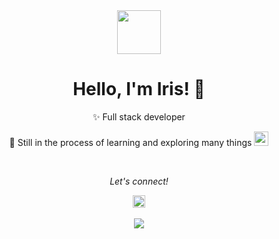 <div align="center"> 
  <img src="https://c.tenor.com/906nGAL7Xw0AAAAi/mochi-peachcat-cute-cat.gif" width="70px">
</div>

<h1 align="center"><b>Hello, I'm Iris! 👋 </b> </h1>

<p align="center">✨ Full stack developer</p>
<p align="center">🌱 Still in the process of learning and exploring many things <img src="https://c.tenor.com/I6kN-6X7nhAAAAAj/loading-buffering.gif" height="23px"></p>

<br>


<div align="center"> 
  <p align="center"><i>Let's connect!</i></p>
  <a href="https://www.linkedin.com/in/iris-yan" target="_blank">
    <img src="https://cdn-icons-png.flaticon.com/512/174/174857.png" width="20px" alt="Iris's LinkedIn">
  </a>
</div>

<br>

<div align="center">
  <img src="https://github-readme-stats.vercel.app/api/top-langs/?username=irisyann&show_icons=true&layout=compact&theme=radical&hide=css,html,procfile">
</div>


